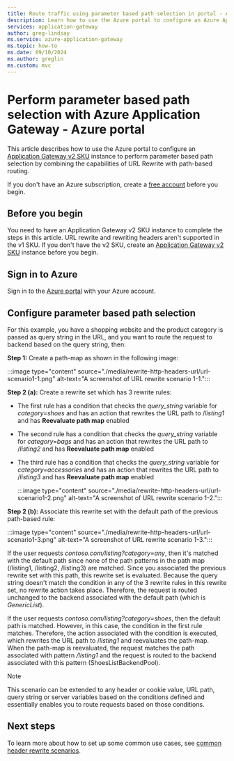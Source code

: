 ```yaml
---
title: Route traffic using parameter based path selection in portal - Azure Application Gateway
description: Learn how to use the Azure portal to configure an Azure Application Gateway to choose the backend pool based on the value of a header, part of URL, or query string in the request.
services: application-gateway
author: greg-lindsay
ms.service: azure-application-gateway
ms.topic: how-to
ms.date: 09/10/2024
ms.author: greglin
ms.custom: mvc
---
```

# Perform parameter based path selection with Azure Application Gateway - Azure portal

This article describes how to use the Azure portal to configure an [Application Gateway v2 SKU](./application-gateway-autoscaling-zone-redundant.md) instance to perform parameter based path selection by combining the capabilities of URL Rewrite with path-based routing.

If you don't have an Azure subscription, create a [free account](https://azure.microsoft.com/free/?WT.mc_id=A261C142F) before you begin.

## Before you begin

You need to have an Application Gateway v2 SKU instance to complete the steps in this article. URL rewrite and rewriting headers aren't supported in the v1 SKU. If you don't have the v2 SKU, create an [Application Gateway v2 SKU](./tutorial-autoscale-ps.md) instance before you begin.


## Sign in to Azure

Sign in to the [Azure portal](https://portal.azure.com/) with your Azure account.

## Configure parameter based path selection

For this example, you have a shopping website and the product category is passed as query string in the URL, and you want to route the request to backend based on the query string, then:

**Step 1:**  Create a path-map as shown in the following image:

:::image type="content" source="./media/rewrite-http-headers-url/url-scenario1-1.png" alt-text="A screenshot of URL rewrite scenario 1-1.":::

**Step 2 (a):** Create a rewrite set which has 3 rewrite rules: 

* The first rule has a condition that checks the *query_string* variable for *category=shoes* and has an action that rewrites the URL path to /*listing1* and has **Reevaluate path map** enabled

* The second rule has a condition that checks the *query_string* variable for *category=bags* and has an action that rewrites the URL path to /*listing2*  and has **Reevaluate path map** enabled

* The third rule has a condition that checks the *query_string* variable for *category=accessories* and has an action that rewrites the URL path to /*listing3* and has **Reevaluate path map** enabled

    :::image type="content" source="./media/rewrite-http-headers-url/url-scenario1-2.png" alt-text="A screenshot of URL rewrite scenario 1-2.":::

 
**Step 2 (b):** Associate this rewrite set with the default path of the previous path-based rule:

:::image type="content" source="./media/rewrite-http-headers-url/url-scenario1-3.png" alt-text="A screenshot of URL rewrite scenario 1-3.":::

If the user requests *contoso.com/listing?category=any*, then it's matched with the default path since none of the path patterns in the path map (/listing1, /listing2, /listing3) are matched. Since you associated the previous rewrite set with this path, this rewrite set is evaluated. Because the query string doesn't match the condition in any of the 3 rewrite rules in this rewrite set, no rewrite action takes place. Therefore, the request is routed unchanged to the backend associated with the default path (which is *GenericList*).

If the user requests *contoso.com/listing?category=shoes*, then the default path is matched. However, in this case, the condition in the first rule matches. Therefore, the action associated with the condition is executed, which rewrites the URL path to /*listing1*  and reevaluates the path-map. When the path-map is reevaluated, the request matches the path associated with pattern */listing1* and the request is routed to the backend associated with this pattern (ShoesListBackendPool).

> [!NOTE]
> This scenario can be extended to any header or cookie value, URL path, query string or server variables based on the conditions defined and essentially enables you to route requests based on those conditions.

## Next steps

To learn more about how to set up some common use cases, see [common header rewrite scenarios](./rewrite-http-headers-url.md).